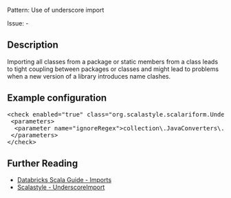 Pattern: Use of underscore import

Issue: -

## Description

Importing all classes from a package or static members from a class leads to tight coupling between packages or classes and might lead to problems when a new version of a library introduces name clashes.

## Example configuration
<pre class="highlight">&lt;check enabled=&quot;true&quot; class=&quot;org.scalastyle.scalariform.UnderscoreImportChecker&quot; level=&quot;warning&quot;&gt;
 &lt;parameters&gt;
  &lt;parameter name=&quot;ignoreRegex&quot;&gt;collection\.JavaConverters\._|scala\.concurrent\.duration\._&lt;/parameter&gt;
 &lt;/parameters&gt;
&lt;/check&gt;</pre>
<a name="org_scalastyle_scalariform_UppercaseLChecker" />

## Further Reading

* [Databricks Scala Guide - Imports](https://github.com/databricks/scala-style-guide#imports)
* [Scalastyle - UnderscoreImport](http://www.scalastyle.org/rules-1.0.0.html#org_scalastyle_scalariform_UnderscoreImportChecker)
